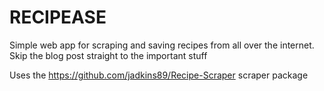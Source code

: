 RECIPEASE
=========
Simple web app for scraping and saving recipes from all over the internet. Skip the blog post straight to the important stuff

Uses the https://github.com/jadkins89/Recipe-Scraper scraper package
